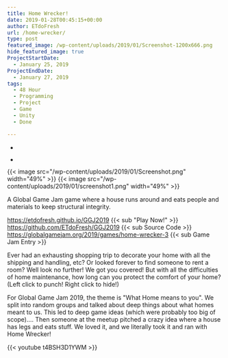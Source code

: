 ```yaml
---
title: Home Wrecker!
date: 2019-01-28T00:45:15+00:00
author: ETdoFresh
url: /home-wrecker/
type: post
featured_image: /wp-content/uploads/2019/01/Screenshot-1200x666.png
hide_featured_image: true
ProjectStartDate:
  - January 25, 2019
ProjectEndDate:
  - January 27, 2019
tags:
  - 48 Hour
  - Programming
  - Project
  - Game
  - Unity
  - Done

---
```

<ul class="wp-block-gallery columns-2 is-cropped">
  <li class="blocks-gallery-item">
    <figure><img src="https://www.etdofresh.com/wp-content/uploads/2019/01/Screenshot-1024x568.png" alt="" data-id="1477" data-link="https://www.etdofresh.com/home-wrecker/screenshot-3/" class="wp-image-1477" srcset="http://localhost/wp-content/uploads/2019/01/Screenshot-1024x568.png 1024w, http://localhost/wp-content/uploads/2019/01/Screenshot-1080x599.png 1080w, http://localhost/wp-content/uploads/2019/01/Screenshot-300x166.png 300w, http://localhost/wp-content/uploads/2019/01/Screenshot-768x426.png 768w, http://localhost/wp-content/uploads/2019/01/Screenshot-1200x666.png 1200w" sizes="(max-width: 1024px) 100vw, 1024px" /></figure>
  </li>
  <li class="blocks-gallery-item">
    <figure><img src="https://www.etdofresh.com/wp-content/uploads/2019/01/screenshot1-1024x576.png" alt="" data-id="1479" data-link="https://www.etdofresh.com/home-wrecker/screenshot1/" class="wp-image-1479" srcset="http://localhost/wp-content/uploads/2019/01/screenshot1-1024x576.png 1024w, http://localhost/wp-content/uploads/2019/01/screenshot1-300x169.png 300w, http://localhost/wp-content/uploads/2019/01/screenshot1-768x432.png 768w, http://localhost/wp-content/uploads/2019/01/screenshot1-1200x675.png 1200w, http://localhost/wp-content/uploads/2019/01/screenshot1.png 1920w" sizes="(max-width: 1024px) 100vw, 1024px" /></figure>
  </li>
</ul>

{{< image src="/wp-content/uploads/2019/01/Screenshot.png" width="49%" >}} {{< image src="/wp-content/uploads/2019/01/screenshot1.png" width="49%" >}}

A Global Game Jam game where a house runs around and eats people and materials to keep structural integrity.

https://etdofresh.github.io/GGJ2019 {{< sub "Play Now!" >}}  
https://github.com/ETdoFresh/GGJ2019 {{< sub Source Code >}}  
https://globalgamejam.org/2019/games/home-wrecker-3 {{< sub Game Jam Entry >}}

Ever had an exhausting shopping trip to decorate your home with all the shipping and handling, etc? Or looked forever to find someone to rent a room? Well look no further! We got you covered! But with all the difficulties of home maintenance, how long can you protect the comfort of your home? (Left click to punch! Right click to hide!)

For Global Game Jam 2019, the theme is "What Home means to you". We split into random groups and talked about deep things about what homes meant to us. This led to deep game ideas (which were probably too big of scope).... Then someone at the meetup pitched a crazy idea where a house has legs and eats stuff. We loved it, and we literally took it and ran with Home Wrecker!

{{< youtube t4BSH3D1YWM >}}